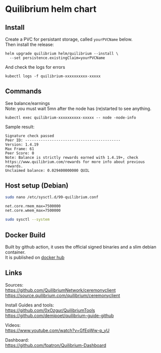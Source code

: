 # Quilibrium helm chart

## Install

Create a PVC for persistant storage, called `yourPVCName` below.  
Then install the release:
```shell
helm upgrade quilibrium helm/quilibrium --install \
  --set persistence.existingClaim=yourPVCName
```

And check the logs for errors  
```shell
kubectl logs -f quilibrium-xxxxxxxxxx-xxxxx
```

## Commands

See balance/earnings  
Note: you must wait 5mn after the node has (re)started to see anything.  
```shell
kubectl exec quilibrium-xxxxxxxxxx-xxxxx -- node -node-info
```

Sample result:  
```text
Signature check passed
Peer ID: -------------------------------------------
Version: 1.4.19
Max Frame: 61
Peer Score: 0
Note: Balance is strictly rewards earned with 1.4.19+, check https://www.quilibrium.com/rewards for more info about previous rewards.
Unclaimed balance: 0.029400000000 QUIL
```

## Host setup (Debian)

```bash
sudo nano /etc/sysctl.d/99-quilibrium.conf

net.core.rmem_max=7500000
net.core.wmem_max=7500000

sudo sysctl --system
```

## Docker Build
Built by github action, it uses the official signed binaries and a slim debian container.  
It is published on [docker hub](https://hub.docker.com/r/vapolia/quilibrium/tags)

## Links

Sources:  
https://github.com/QuilibriumNetwork/ceremonyclient
https://source.quilibrium.com/quilibrium/ceremonyclient

Install Guides and tools:  
https://github.com/0xOzgur/QuilibriumTools
https://github.com/demipoet/quilibrium-guide-github

Videos:  
https://www.youtube.com/watch?v=GfEqWw-p_yU

Dashboard:  
https://github.com/fpatron/Quilibrium-Dashboard
